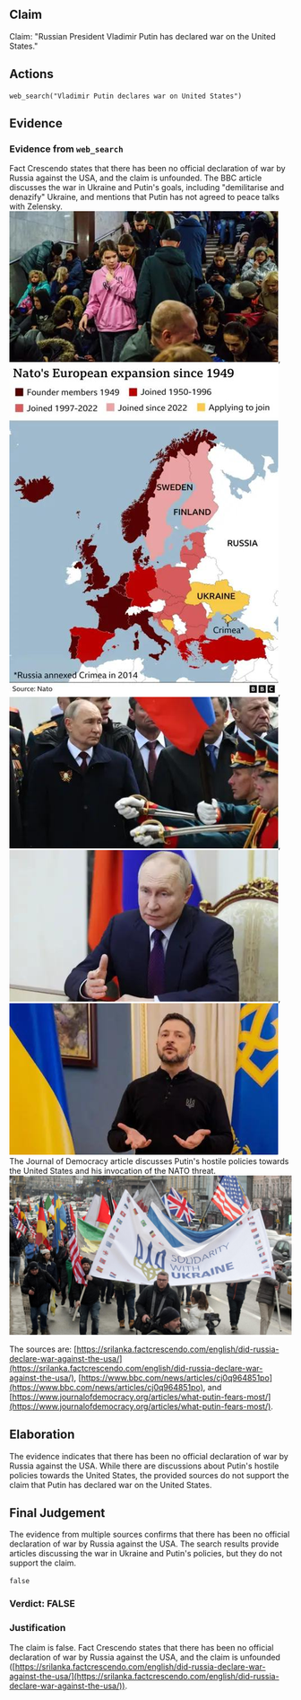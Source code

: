 ## Claim
Claim: "Russian President Vladimir Putin has declared war on the United States."

## Actions
```
web_search("Vladimir Putin declares war on United States")
```

## Evidence
### Evidence from `web_search`
Fact Crescendo states that there has been no official declaration of war by Russia against the USA, and the claim is unfounded. The BBC article discusses the war in Ukraine and Putin's goals, including "demilitarise and denazify" Ukraine, and mentions that Putin has not agreed to peace talks with Zelensky. ![image 2683](media/2025-08-07_20-59-1754600381-299632.jpg), ![image 2687](media/2025-08-07_20-59-1754600382-650890.jpg), ![image 2689](media/2025-08-07_20-59-1754600383-197837.jpg), ![image 2681](media/2025-08-07_20-59-1754600380-944590.jpg), ![image 2685](media/2025-08-07_20-59-1754600382-179147.jpg) The Journal of Democracy article discusses Putin's hostile policies towards the United States and his invocation of the NATO threat. ![image 2694](media/2025-08-07_20-59-1754600386-245360.jpg)

The sources are: [https://srilanka.factcrescendo.com/english/did-russia-declare-war-against-the-usa/](https://srilanka.factcrescendo.com/english/did-russia-declare-war-against-the-usa/), [https://www.bbc.com/news/articles/cj0q964851po](https://www.bbc.com/news/articles/cj0q964851po), and [https://www.journalofdemocracy.org/articles/what-putin-fears-most/](https://www.journalofdemocracy.org/articles/what-putin-fears-most/).


## Elaboration
The evidence indicates that there has been no official declaration of war by Russia against the USA. While there are discussions about Putin's hostile policies towards the United States, the provided sources do not support the claim that Putin has declared war on the United States.


## Final Judgement
The evidence from multiple sources confirms that there has been no official declaration of war by Russia against the USA. The search results provide articles discussing the war in Ukraine and Putin's policies, but they do not support the claim.

`false`


### Verdict: FALSE

### Justification
The claim is false. Fact Crescendo states that there has been no official declaration of war by Russia against the USA, and the claim is unfounded ([https://srilanka.factcrescendo.com/english/did-russia-declare-war-against-the-usa/](https://srilanka.factcrescendo.com/english/did-russia-declare-war-against-the-usa/)).
